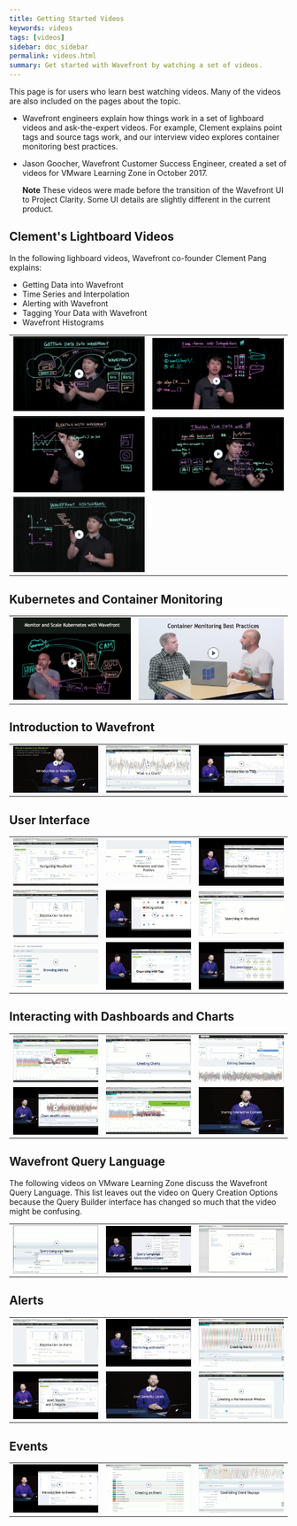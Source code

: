 ```yaml
---
title: Getting Started Videos
keywords: videos
tags: [videos]
sidebar: doc_sidebar
permalink: videos.html
summary: Get started with Wavefront by watching a set of videos.
---
```


This page is for users who learn best watching videos. Many of the videos are also included on the pages about the topic.

* Wavefront engineers explain how things work in a set of lighboard videos and ask-the-expert videos. For example, Clement explains point tags and source tags work, and our interview video explores container monitoring best practices.
* Jason Goocher, Wavefront Customer Success Engineer, created a set of videos for VMware Learning Zone in October 2017.

  **Note** These videos were made before the transition of the Wavefront UI to Project Clarity. Some UI details are slightly different in the current product.

## Clement's Lightboard Videos

In the following lighboard videos, Wavefront co-founder Clement Pang explains:
* Getting Data into Wavefront
* Time Series and Interpolation
* Alerting with Wavefront
* Tagging Your Data with Wavefront
* Wavefront Histograms


<table style="width: 100%;">
<tbody>
<tr>
<td width="50%"><a href="https://www.youtube.com/watch?v=lhrtPSqn8-c&index=2&list=PLmp0id7yKiEdaWcjNtGikcyqpNcPNbn_K" target="_blank"><img src="/images/v_data_into_wavefront.png" alt="getting data into wavefront"/></a></td>
<td width="50%"><a href="https://youtu.be/9LnDszVrJs4"  target="_blank"><img src="/images/v_interpolation.png" alt="time series and interpolation"/></a></td>
</tr>
<tr>
<td width="50%"><a href="https://www.youtube.com/watch?v=VjmWExKiYYg&list=PLmp0id7yKiEdaWcjNtGikcyqpNcPNbn_K&index=1" target="_blank"><img src="/images/v_alerting_clement.png"  alt="Alerting With Wavefront"/></a></td>
<td width="50%"><a href="https://www.youtube.com/watch?v=9tt4orZHQts&index=3&list=PLmp0id7yKiEdaWcjNtGikcyqpNcPNbn_K" target="_blank"><img src="/images/v_tagging_clement.png"  alt="Tagging in Wavefront"/></a></td>
</tr>
<tr>
<td width="50%"><a href="https://www.youtube.com/watch?v=syIKQ2oZk9s&index=4&list=PLmp0id7yKiEdaWcjNtGikcyqpNcPNbn_K" target="_blank"><img src="/images/v_histograms.png" alt="Wavefront histograms"/></a></td>
<td width="50%">&nbsp;</td>
</tr>
</tbody>
</table>

## Kubernetes and Container Monitoring

<table style="width: 100%;">
<tbody>
<tr>
<td width="45%"><a href="https://www.youtube.com/watch?v=uqknhOpUEqU&index=2&list=PLmp0id7yKiEdaWcjNtGikcyqpNcPNbn_K" target="_blank"><img src="/images/v_kubernetes_pierre.png" alt="monitor and scale kubernetes"/></a></td>
<td width="55%"><a href="https://www.youtube.com/watch?v=_XYr1hlQqfI&list=PLmp0id7yKiEdaWcjNtGikcyqpNcPNbn_K&index=1" target="_blank"><img src="/images/v_container_monitoring.png"  alt="container monitoring best practice"/></a></td>
</tr>
</tbody>
</table>


## Introduction to Wavefront

<table style="width: 100%;">
<tbody>
<tr><td width="33%"><a href="https://vmwarelearningzone.vmware.com/oltpublish/site/openlearn.do?dispatch=previewLesson&id=4d81351f-dc7a-11e7-a6ac-0cc47a352510&inner=true&player2=true" target="_blank"><img src="/images/v_intro.png"  alt="Introduction to Wavefront"/></a></td>
<td width="33%"><a href="https://vmwarelearningzone.vmware.com/oltpublish/site/cms.do?view=olplayer&id=57f60938-dc7a-11e7-a6ac-0cc47a352510" target="_blank"><img src="/images/v_what_is_chart.png" alt="what is a chart?"/></a></td>
<td width="33%"><a href="https://vmwarelearningzone.vmware.com/oltpublish/site/openlearn.do?dispatch=previewLesson&id=60b992dc-dc7a-11e7-a6ac-0cc47a352510&inner=true&player2=true" target="_blank"><img src="/images/v_ql_intro.png" alt="introduction to query language"/></a></td></tr>
</tbody>
</table>


## User Interface

<table style="width: 100%;">
<tbody>
<tr><td width="33%"><a href="https://vmwarelearningzone.vmware.com/oltpublish/site/openlearn.do?dispatch=previewLesson&id=4eaeccb3-dc7a-11e7-a6ac-0cc47a352510&inner=true&player2=true" target="_blank"><img src="/images/v_navigating.png" alt="navigating wavefront"/></a></td>
<td width="33%"><a href="https://vmwarelearningzone.vmware.com/oltpublish/site/openlearn.do?dispatch=previewLesson&id=4fd9a1bc-dc7a-11e7-a6ac-0cc47a352510&inner=true&player2=true" target="_blank"><img src="/images/v_permissions.png" alt="permissions and user profiles"/></a></td>
<td width="33%"><a href="https://vmwarelearningzone.vmware.com/oltpublish/site/openlearn.do?dispatch=previewLesson&id=5103bc38-dc7a-11e7-a6ac-0cc47a352510&inner=true&player2=true" target="_blank"><img src="/images/v_dashboards_intro.png" alt="introduction to dashboards"/></a></td></tr>
<tr><td width="33%"><a href="https://vmwarelearningzone.vmware.com/oltpublish/site/openlearn.do?dispatch=previewLesson&id=522058ee-dc7a-11e7-a6ac-0cc47a352510&inner=true&player2=true" target="_blank"><img src="/images/v_alert_intro.png" alt="introduction to alerts"/></a></td>
<td width="33%"><a href="https://vmwarelearningzone.vmware.com/oltpublish/site/openlearn.do?dispatch=previewLesson&id=534a1003-dc7a-11e7-a6ac-0cc47a352510&inner=true&player2=true" target="_blank"><img src="/images/v_integrations_intro.png" alt="intro to integrations"/></a></td>
<td width="33%"><a href="https://vmwarelearningzone.vmware.com/oltpublish/site/openlearn.do?dispatch=previewLesson&id=5468d6de-dc7a-11e7-a6ac-0cc47a352510&inner=true&player2=true" target="_blank"><img src="/images/v_searching.png" alt="searching"/></a></td></tr>
<tr>
<td width="33%"><a href="https://vmwarelearningzone.vmware.com/oltpublish/site/openlearn.do?dispatch=previewLesson&id=633ceb73-dc7a-11e7-a6ac-0cc47a352510&inner=true&player2=true" target="_blank"><img src="/images/v_browse_metrics.png" alt="browsing metrics"/></a></td>
<td width="33%"><a href="https://vmwarelearningzone.vmware.com/oltpublish/site/openlearn.do?dispatch=previewLesson&id=56c1fc0d-dc7a-11e7-a6ac-0cc47a352510&inner=true&player2=true" target="_blank"><img src="/images/v_organize_tags.png" /></a></td>
<td width="33%"><a href="https://vmwarelearningzone.vmware.com/oltpublish/site/openlearn.do?dispatch=previewLesson&id=55969833-dc7a-11e7-a6ac-0cc47a352510&inner=true&player2=true" target="_blank"><img src="/images/v_documentation.png" alt="documentation"/></a></td>
</tr>
</tbody>
</table>

## Interacting with Dashboards and Charts

<table style="width: 100%;">
<tbody>
<tr><td width="33%"><a href="https://vmwarelearningzone.vmware.com/oltpublish/site/openlearn.do?dispatch=previewLesson&id=5a810256-dc7a-11e7-a6ac-0cc47a352510&inner=true&player2=true" target="_blank"><img src="/images/v_dashboards_charts.png" alt="interact dashboards charts"/></a></td>
<td width="33%"><a href="https://vmwarelearningzone.vmware.com/oltpublish/site/openlearn.do?dispatch=previewLesson&id=5d02190e-dc7a-11e7-a6ac-0cc47a352510&inner=true&player2=true" target="_blank"><img src="/images/v_charts_creating.png"/></a></td>
<td width="33%"><a href="https://vmwarelearningzone.vmware.com/oltpublish/site/openlearn.do?dispatch=previewLesson&id=5e39c586-dc7a-11e7-a6ac-0cc47a352510&inner=true&player2=true" target="_blank"><img src="/images/v_dashboards_editing.png" alt="editing dashboards"/></a></td></tr>

<tr>
<td width="33%"><a href="https://vmwarelearningzone.vmware.com/oltpublish/site/openlearn.do?dispatch=previewLesson&id=5f759eb3-dc7a-11e7-a6ac-0cc47a352510&inner=true&player2=true" target="_blank"><img src="/images/v_charts_modifying.png" alt="sharing content"/></a></td>

<td width="33%"><a href="https://vmwarelearningzone.vmware.com/oltpublish/site/openlearn.do?dispatch=previewLesson&id=5925769f-dc7a-11e7-a6ac-0cc47a352510&inner=true&player2=true" target="_blank"><img src="/images/v_charts_time_window.png" alt="Setting Time Windows"/></a></td>

<td width="33%"><a href="https://vmwarelearningzone.vmware.com/oltpublish/site/openlearn.do?dispatch=previewLesson&id=5bbbd068-dc7a-11e7-a6ac-0cc47a352510&inner=true&player2=true" target="_blank"><img src="/images/v_share_content.png" alt="sharing content"/></a></td></tr>

</tbody>
</table>


## Wavefront Query Language
The following videos on VMware Learning Zone discuss the Wavefront Query Language. This list leaves out the video on Query Creation Options because the Query Builder interface has changed so much that the video might be confusing.

<table style="width: 100%;">
<tbody>
<tr><td width="33%"><a href="https://vmwarelearningzone.vmware.com/oltpublish/site/openlearn.do?dispatch=previewLesson&id=61f9391c-dc7a-11e7-a6ac-0cc47a352510&inner=true&player2=true" target="_blank"><img src="/images/v_ql_basics.png" alt="wavefront query basics"/></a></td>
<td width="33%"><a href="https://vmwarelearningzone.vmware.com/oltpublish/site/openlearn.do?dispatch=previewLesson&id=6601e213-dc7a-11e7-a6ac-0cc47a352510&inner=true&player2=true" target="_blank"><img src="/images/v_ql_advanced.png" alt="advanced functions"/></a></td>
<td width="33%"><a href="https://vmwarelearningzone.vmware.com/oltpublish/site/openlearn.do?dispatch=previewLesson&id=676ca5d2-dc7a-11e7-a6ac-0cc47a352510&inner=true&player2=true" target="_blank"><img src="/images/v_query_wizard.png" alt="query wizard"/></a></td> </tr>
</tbody>
</table>


## Alerts

<table style="width: 100%;">
<tbody>
<tr><td width="33%"><a href="https://vmwarelearningzone.vmware.com/oltpublish/site/openlearn.do?dispatch=previewLesson&id=522058ee-dc7a-11e7-a6ac-0cc47a352510&inner=true&player2=true" target="_blank"><img src="/images/v_alert_intro.png" alt="introduction to alerts"/></a></td>
<td width="33%"><a href="https://vmwarelearningzone.vmware.com/oltpublish/site/openlearn.do?dispatch=previewLesson&id=68cd255b-dc7a-11e7-a6ac-0cc47a352510&inner=true&player2=true" target="_blank"><img src="/images/v_alerts_monitoring.png" alt="advanced functions"/></a></td>
<td width="33%"><a href="https://vmwarelearningzone.vmware.com/oltpublish/site/openlearn.do?dispatch=previewLesson&id=6a27a841-dc7a-11e7-a6ac-0cc47a352510&inner=true&player2=true" target="_blank"><img src="/images/v_alerts_creating.png"/></a></td> </tr>
<tr>
<td width="33%"><a href="https://vmwarelearningzone.vmware.com/oltpublish/site/openlearn.do?dispatch=previewLesson&id=6cb2ac52-dc7a-11e7-a6ac-0cc47a352510&inner=true&player2=true" target="_blank"><img src="/images/v_alerts_lifecycle.png"/></a></td>
<td width="33%"><a href="https://vmwarelearningzone.vmware.com/oltpublish/site/openlearn.do?dispatch=previewLesson&id=6df8dd92-dc7a-11e7-a6ac-0cc47a352510&inner=true&player2=true" target="_blank"><img src="/images/v_alert_severity.png"/></a></td>
<td width="33%"><a href="https://vmwarelearningzone.vmware.com/oltpublish/site/openlearn.do?dispatch=previewLesson&id=6b704f39-dc7a-11e7-a6ac-0cc47a352510&inner=true&player2=true" target="_blank"><img src="/images/v_maintenance.png"/></a></td>
</tr>
</tbody>
</table>

## Events
<table style="width: 100%;">
<tbody>
<tr><td width="33%"><a href="https://vmwarelearningzone.vmware.com/oltpublish/site/openlearn.do?dispatch=previewLesson&id=6f470b3e-dc7a-11e7-a6ac-0cc47a352510&inner=true&player2=true" target="_blank"><img src="/images/v_events_intro.png" alt="intro to events"/></a></td>
<td width="33%"><a href="https://vmwarelearningzone.vmware.com/oltpublish/site/openlearn.do?dispatch=previewLesson&id=709ca1a8-dc7a-11e7-a6ac-0cc47a352510&inner=true&player2=true" target="_blank"><img src="/images/v_event_creating.png" alt="creating events"></a></td>
<td width="33%"><a href="https://vmwarelearningzone.vmware.com/oltpublish/site/openlearn.do?dispatch=previewLesson&id=71ef27f0-dc7a-11e7-a6ac-0cc47a352510&inner=true&player2=true" target="_blank"><img src="/images/v_events_control.png" alt="controlling event displays"/></a></td></tr>
</tbody>
</table>
